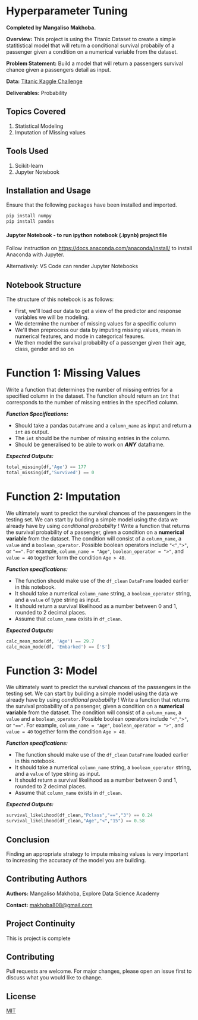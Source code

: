 # Hyperparameter Tuning

**Completed by Mangaliso Makhoba.**

**Overview:** This project is using the Titanic Dataset to create a simple statitistical model that will return a conditional survival probabily of a passenger given a condition on a numerical variable from the dataset. 

**Problem Statement:** Build a model that will return a passengers survival chance given a passengers detail as input. 

**Data:** [Titanic Kaggle Challenge](https://www.kaggle.com/c/titanic)

**Deliverables:** Probability

## Topics Covered

1. Statistical Modeling
2. Imputation of Missing values

## Tools Used
1. Scikit-learn
2. Jupyter Notebook

## Installation and Usage

Ensure that the following packages have been installed and imported.

```bash
pip install numpy
pip install pandas
```

#### Jupyter Notebook - to run ipython notebook (.ipynb) project file
Follow instruction on https://docs.anaconda.com/anaconda/install/ to install Anaconda with Jupyter. 

Alternatively:
VS Code can render Jupyter Notebooks

## Notebook Structure
The structure of this notebook is as follows:

 - First, we'll load our data to get a view of the predictor and response variables we will be modeling. 
 - We determine the number of missing values for a specific column
 - We'll then preprocess our data by imputing missing values, mean in numerical features, and mode in categorical feaures. 
 - We then model the survival probabilty of a passenger given their age, class, gender and so on



# Function 1: Missing Values
Write a function that determines the number of missing entries for a specified column in the dataset. The function should return an `int` that corresponds to the number of missing entries in the specified column.

_**Function Specifications:**_
* Should take a pandas `DataFrame` and a `column_name` as input and return a `int` as output.
* The `int` should be the number of missing entries in the column.
* Should be generalised to be able to work on _**ANY**_ dataframe.


_**Expected Outputs:**_
```python
total_missing(df,'Age') == 177
total_missing(df,'Survived') == 0
```



# Function 2: Imputation

We ultimately want to predict the survival chances of the passengers in the testing set. We can start by building a simple model using the data we already have by using _conditional probability_ ! Write a function that returns the survival probability of a passenger, given a condition on a **numerical variable** from the dataset. The condition will consist of a `column_name`, a `value` and a `boolean_operator`. Possible boolean operators include `"<"`,`">"`, or `"=="`. For example, `column_name = "Age"`, `boolean_operator = ">"`, and `value = 40` together form the condition `Age > 40`.

_**Function specifications:**_
* The function should make use of the `df_clean` `DataFrame` loaded earlier in this notebook.
* It should take a numerical `column_name` string, a `boolean_operator` string, and a `value` of type string as input. 
* It should return a survival likelihood as a number between 0 and 1, rounded to 2 decimal places. 
* Assume that `column_name` exists in `df_clean`.

_**Expected Outputs:**_
```python
calc_mean_mode(df, 'Age') == 29.7
calc_mean_mode(df, 'Embarked') == ['S']
```


# Function 3: Model
We ultimately want to predict the survival chances of the passengers in the testing set. We can start by building a simple model using the data we already have by using _conditional probability_ ! Write a function that returns the survival probability of a passenger, given a condition on a **numerical variable** from the dataset. The condition will consist of a `column_name`, a `value` and a `boolean_operator`. Possible boolean operators include `"<"`,`">"`, or `"=="`. For example, `column_name = "Age"`, `boolean_operator = ">"`, and `value = 40` together form the condition `Age > 40`.

_**Function specifications:**_
* The function should make use of the `df_clean` `DataFrame` loaded earlier in this notebook.
* It should take a numerical `column_name` string, a `boolean_operator` string, and a `value` of type string as input. 
* It should return a survival likelihood as a number between 0 and 1, rounded to 2 decimal places. 
* Assume that `column_name` exists in `df_clean`.

_**Expected Outputs:**_
```python
survival_likelihood(df_clean,"Pclass","==","3") == 0.24
survival_likelihood(df_clean,"Age","<","15") == 0.58
```

## Conclusion
Finding an appropriate strategy to impute missing values is very important to increasing the accuracy of the model you are building. 

## Contributing Authors
**Authors:** Mangaliso Makhoba, Explore Data Science Academy

**Contact:** makhoba808@gmail.com

## Project Continuity
This is project is complete

## Contributing
Pull requests are welcome. For major changes, please open an issue first to discuss what you would like to change. 

## License
[MIT](https://choosealicense.com/licenses/mit/)